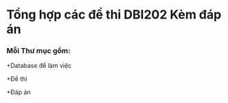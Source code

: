 <h1>Tổng hợp các đề thi DBI202 Kèm đáp án</h1>
<h3>Mỗi Thư mục gồm: </h3>
<p>+Database để làm việc</p>
<p>+Đề thi</p>
<p>+Đáp án</p>
